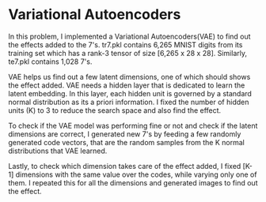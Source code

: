 # Variational Autoencoders

In this problem, I implemented a Variational Autoencoders(VAE) to find out the effects added to the 7's. tr7.pkl contains 6,265 MNIST digits from its training set which has a rank-3 tensor of size [6,265 x 28 x 28]. Similarly, te7.pkl contains 1,028 7's.

VAE helps us find out a few latent dimensions, one of which should shows the effect added. VAE needs a hidden layer that is dedicated to learn the
latent embedding. In this layer, each hidden unit is governed by a standard normal distribution as its a priori information. I fixed the number of hidden units (K) to 3 to reduce the search space and also find the effect.

To check if the VAE model was performing fine or not and check if the latent dimensions are correct, I generated new 7's by feeding a few randomly
generated code vectors, that are the random samples from the K normal distributions that VAE learned.

Lastly, to check which dimension takes care of the effect added, I fixed [K-1] dimensions with the same value over the codes, while varying only one of them. I repeated this for all the dimensions and generated images to find out the effect.